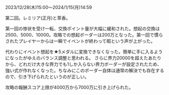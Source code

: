 2023/12/28(木)15:00～2024/1/15(月)14:59

第二回。レミリア(正月)と萃香。

第一回の惨状を受け一転、交換ポイント量が大幅に緩和された。想起の交換は2500、5000、10000。攻略での想起ボーダーは200万となった。第一回で慣らされたプレイヤーからは一瞬でイベントが終わって暇という声が上がった。

代わりにイベント想起を★5メダルに変換できなくなった。簡単に手に入るようになったがゆえのバランス調整と思われる。
さらに界力20000を超えたあたりから、どれだけ大きな界力でも1しか入らない界力ボーダーが設定されたため、強い式が作れなくなった。ちなみにこのボーダー自体は通常の解決でも存在するので、引き下げられたというのが正しい。

攻略の報酬スコア上限が4000万から7000万に引き上げられた。


